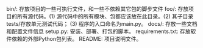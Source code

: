 bin/: 存放项目的一些可执行文件，和一些不依赖其它包的脚步文件
foo/: 存放项目的所有源代码。(1) 源代码中的所有模块、包都应该放在此目录。(2) 其子目录tests/存放单元测试代码； (3) 程序的入口命名为main.py。
docs/: 存放一些文档和配置文件信息
setup.py: 安装、部署、打包的脚本。
requirements.txt: 存放软件依赖的外部Python包列表。
README: 项目说明文件。
